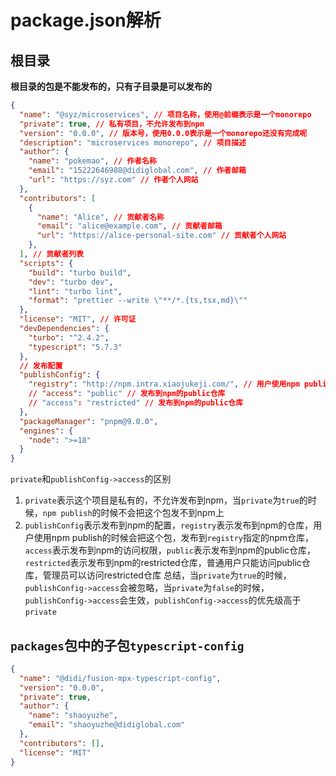 # package.json解析
## 根目录
**根目录的包是不能发布的，只有子目录是可以发布的**
```json
{
  "name": "@syz/microservices", // 项目名称，使用@前缀表示是一个monorepo
  "private": true, // 私有项目，不允许发布到npm
  "version": "0.0.0", // 版本号，使用0.0.0表示是一个monorepo还没有完成呢
  "description": "microservices monorepo", // 项目描述
  "author": {
    "name": "pokemao", // 作者名称
    "email": "15222646988@didiglobal.com", // 作者邮箱
    "url": "https://syz.com" // 作者个人网站
  },
  "contributors": [
    {
      "name": "Alice", // 贡献者名称
      "email": "alice@example.com", // 贡献者邮箱
      "url": "https://alice-personal-site.com" // 贡献者个人网站
    },
  ], // 贡献者列表
  "scripts": {
    "build": "turbo build",
    "dev": "turbo dev",
    "lint": "turbo lint",
    "format": "prettier --write \"**/*.{ts,tsx,md}\""
  },
  "license": "MIT", // 许可证
  "devDependencies": {
    "turbo": "^2.4.2",
    "typescript": "5.7.3"
  },
  // 发布配置
  "publishConfig": {
    "registry": "http://npm.intra.xiaojukeji.com/", // 用户使用npm publish的时候会把这个包，发布到内网npm
    // "access": "public" // 发布到npm的public仓库
    // "access": "restricted" // 发布到npm的public仓库
  },
  "packageManager": "pnpm@9.0.0",
  "engines": {
    "node": ">=18"
  }
}
```
`private`和`publishConfig->access`的区别
1. `private`表示这个项目是私有的，不允许发布到npm，当`private`为`true`的时候，`npm publish`的时候不会把这个包发不到npm上
2. `publishConfig`表示发布到npm的配置，`registry`表示发布到npm的仓库，用户使用npm publish的时候会把这个包，发布到`registry`指定的npm仓库，`access`表示发布到npm的访问权限，`public`表示发布到npm的public仓库，`restricted`表示发布到npm的restricted仓库，普通用户只能访问public仓库，管理员可以访问restricted仓库
总结，当`private`为`true`的时候，`publishConfig->access`会被忽略，当`private`为`false`的时候，`publishConfig->access`会生效，`publishConfig->access`的优先级高于`private`

## `packages`包中的子包`typescript-config`
```json
{
  "name": "@didi/fusion-mpx-typescript-config",
  "version": "0.0.0",
  "private": true,
  "author": {
    "name": "shaoyuzhe",
    "email": "shaoyuzhe@didiglobal.com"
  },
  "contributors": [],
  "license": "MIT"
}
```
